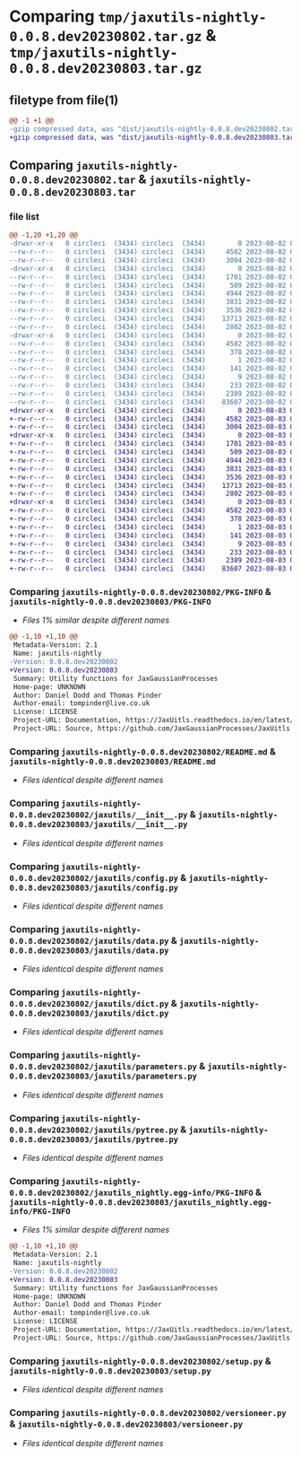 # Comparing `tmp/jaxutils-nightly-0.0.8.dev20230802.tar.gz` & `tmp/jaxutils-nightly-0.0.8.dev20230803.tar.gz`

## filetype from file(1)

```diff
@@ -1 +1 @@
-gzip compressed data, was "dist/jaxutils-nightly-0.0.8.dev20230802.tar", last modified: Wed Aug  2 00:06:35 2023, max compression
+gzip compressed data, was "dist/jaxutils-nightly-0.0.8.dev20230803.tar", last modified: Thu Aug  3 00:06:37 2023, max compression
```

## Comparing `jaxutils-nightly-0.0.8.dev20230802.tar` & `jaxutils-nightly-0.0.8.dev20230803.tar`

### file list

```diff
@@ -1,20 +1,20 @@
-drwxr-xr-x   0 circleci  (3434) circleci  (3434)        0 2023-08-02 00:06:35.479350 jaxutils-nightly-0.0.8.dev20230802/
--rw-r--r--   0 circleci  (3434) circleci  (3434)     4582 2023-08-02 00:06:35.479350 jaxutils-nightly-0.0.8.dev20230802/PKG-INFO
--rw-r--r--   0 circleci  (3434) circleci  (3434)     3004 2023-08-02 00:06:29.000000 jaxutils-nightly-0.0.8.dev20230802/README.md
-drwxr-xr-x   0 circleci  (3434) circleci  (3434)        0 2023-08-02 00:06:35.479350 jaxutils-nightly-0.0.8.dev20230802/jaxutils/
--rw-r--r--   0 circleci  (3434) circleci  (3434)     1701 2023-08-02 00:06:29.000000 jaxutils-nightly-0.0.8.dev20230802/jaxutils/__init__.py
--rw-r--r--   0 circleci  (3434) circleci  (3434)      509 2023-08-02 00:06:35.479350 jaxutils-nightly-0.0.8.dev20230802/jaxutils/_version.py
--rw-r--r--   0 circleci  (3434) circleci  (3434)     4944 2023-08-02 00:06:29.000000 jaxutils-nightly-0.0.8.dev20230802/jaxutils/config.py
--rw-r--r--   0 circleci  (3434) circleci  (3434)     3831 2023-08-02 00:06:29.000000 jaxutils-nightly-0.0.8.dev20230802/jaxutils/data.py
--rw-r--r--   0 circleci  (3434) circleci  (3434)     3536 2023-08-02 00:06:29.000000 jaxutils-nightly-0.0.8.dev20230802/jaxutils/dict.py
--rw-r--r--   0 circleci  (3434) circleci  (3434)    13713 2023-08-02 00:06:29.000000 jaxutils-nightly-0.0.8.dev20230802/jaxutils/parameters.py
--rw-r--r--   0 circleci  (3434) circleci  (3434)     2802 2023-08-02 00:06:29.000000 jaxutils-nightly-0.0.8.dev20230802/jaxutils/pytree.py
-drwxr-xr-x   0 circleci  (3434) circleci  (3434)        0 2023-08-02 00:06:35.479350 jaxutils-nightly-0.0.8.dev20230802/jaxutils_nightly.egg-info/
--rw-r--r--   0 circleci  (3434) circleci  (3434)     4582 2023-08-02 00:06:35.000000 jaxutils-nightly-0.0.8.dev20230802/jaxutils_nightly.egg-info/PKG-INFO
--rw-r--r--   0 circleci  (3434) circleci  (3434)      378 2023-08-02 00:06:35.000000 jaxutils-nightly-0.0.8.dev20230802/jaxutils_nightly.egg-info/SOURCES.txt
--rw-r--r--   0 circleci  (3434) circleci  (3434)        1 2023-08-02 00:06:35.000000 jaxutils-nightly-0.0.8.dev20230802/jaxutils_nightly.egg-info/dependency_links.txt
--rw-r--r--   0 circleci  (3434) circleci  (3434)      141 2023-08-02 00:06:35.000000 jaxutils-nightly-0.0.8.dev20230802/jaxutils_nightly.egg-info/requires.txt
--rw-r--r--   0 circleci  (3434) circleci  (3434)        9 2023-08-02 00:06:35.000000 jaxutils-nightly-0.0.8.dev20230802/jaxutils_nightly.egg-info/top_level.txt
--rw-r--r--   0 circleci  (3434) circleci  (3434)      233 2023-08-02 00:06:35.479350 jaxutils-nightly-0.0.8.dev20230802/setup.cfg
--rw-r--r--   0 circleci  (3434) circleci  (3434)     2389 2023-08-02 00:06:29.000000 jaxutils-nightly-0.0.8.dev20230802/setup.py
--rw-r--r--   0 circleci  (3434) circleci  (3434)    83607 2023-08-02 00:06:29.000000 jaxutils-nightly-0.0.8.dev20230802/versioneer.py
+drwxr-xr-x   0 circleci  (3434) circleci  (3434)        0 2023-08-03 00:06:37.684152 jaxutils-nightly-0.0.8.dev20230803/
+-rw-r--r--   0 circleci  (3434) circleci  (3434)     4582 2023-08-03 00:06:37.684152 jaxutils-nightly-0.0.8.dev20230803/PKG-INFO
+-rw-r--r--   0 circleci  (3434) circleci  (3434)     3004 2023-08-03 00:06:30.000000 jaxutils-nightly-0.0.8.dev20230803/README.md
+drwxr-xr-x   0 circleci  (3434) circleci  (3434)        0 2023-08-03 00:06:37.684152 jaxutils-nightly-0.0.8.dev20230803/jaxutils/
+-rw-r--r--   0 circleci  (3434) circleci  (3434)     1701 2023-08-03 00:06:30.000000 jaxutils-nightly-0.0.8.dev20230803/jaxutils/__init__.py
+-rw-r--r--   0 circleci  (3434) circleci  (3434)      509 2023-08-03 00:06:37.684152 jaxutils-nightly-0.0.8.dev20230803/jaxutils/_version.py
+-rw-r--r--   0 circleci  (3434) circleci  (3434)     4944 2023-08-03 00:06:30.000000 jaxutils-nightly-0.0.8.dev20230803/jaxutils/config.py
+-rw-r--r--   0 circleci  (3434) circleci  (3434)     3831 2023-08-03 00:06:30.000000 jaxutils-nightly-0.0.8.dev20230803/jaxutils/data.py
+-rw-r--r--   0 circleci  (3434) circleci  (3434)     3536 2023-08-03 00:06:30.000000 jaxutils-nightly-0.0.8.dev20230803/jaxutils/dict.py
+-rw-r--r--   0 circleci  (3434) circleci  (3434)    13713 2023-08-03 00:06:30.000000 jaxutils-nightly-0.0.8.dev20230803/jaxutils/parameters.py
+-rw-r--r--   0 circleci  (3434) circleci  (3434)     2802 2023-08-03 00:06:30.000000 jaxutils-nightly-0.0.8.dev20230803/jaxutils/pytree.py
+drwxr-xr-x   0 circleci  (3434) circleci  (3434)        0 2023-08-03 00:06:37.684152 jaxutils-nightly-0.0.8.dev20230803/jaxutils_nightly.egg-info/
+-rw-r--r--   0 circleci  (3434) circleci  (3434)     4582 2023-08-03 00:06:37.000000 jaxutils-nightly-0.0.8.dev20230803/jaxutils_nightly.egg-info/PKG-INFO
+-rw-r--r--   0 circleci  (3434) circleci  (3434)      378 2023-08-03 00:06:37.000000 jaxutils-nightly-0.0.8.dev20230803/jaxutils_nightly.egg-info/SOURCES.txt
+-rw-r--r--   0 circleci  (3434) circleci  (3434)        1 2023-08-03 00:06:37.000000 jaxutils-nightly-0.0.8.dev20230803/jaxutils_nightly.egg-info/dependency_links.txt
+-rw-r--r--   0 circleci  (3434) circleci  (3434)      141 2023-08-03 00:06:37.000000 jaxutils-nightly-0.0.8.dev20230803/jaxutils_nightly.egg-info/requires.txt
+-rw-r--r--   0 circleci  (3434) circleci  (3434)        9 2023-08-03 00:06:37.000000 jaxutils-nightly-0.0.8.dev20230803/jaxutils_nightly.egg-info/top_level.txt
+-rw-r--r--   0 circleci  (3434) circleci  (3434)      233 2023-08-03 00:06:37.684152 jaxutils-nightly-0.0.8.dev20230803/setup.cfg
+-rw-r--r--   0 circleci  (3434) circleci  (3434)     2389 2023-08-03 00:06:30.000000 jaxutils-nightly-0.0.8.dev20230803/setup.py
+-rw-r--r--   0 circleci  (3434) circleci  (3434)    83607 2023-08-03 00:06:30.000000 jaxutils-nightly-0.0.8.dev20230803/versioneer.py
```

### Comparing `jaxutils-nightly-0.0.8.dev20230802/PKG-INFO` & `jaxutils-nightly-0.0.8.dev20230803/PKG-INFO`

 * *Files 1% similar despite different names*

```diff
@@ -1,10 +1,10 @@
 Metadata-Version: 2.1
 Name: jaxutils-nightly
-Version: 0.0.8.dev20230802
+Version: 0.0.8.dev20230803
 Summary: Utility functions for JaxGaussianProcesses
 Home-page: UNKNOWN
 Author: Daniel Dodd and Thomas Pinder
 Author-email: tompinder@live.co.uk
 License: LICENSE
 Project-URL: Documentation, https://JaxUitls.readthedocs.io/en/latest/
 Project-URL: Source, https://github.com/JaxGaussianProcesses/JaxUitls
```

### Comparing `jaxutils-nightly-0.0.8.dev20230802/README.md` & `jaxutils-nightly-0.0.8.dev20230803/README.md`

 * *Files identical despite different names*

### Comparing `jaxutils-nightly-0.0.8.dev20230802/jaxutils/__init__.py` & `jaxutils-nightly-0.0.8.dev20230803/jaxutils/__init__.py`

 * *Files identical despite different names*

### Comparing `jaxutils-nightly-0.0.8.dev20230802/jaxutils/config.py` & `jaxutils-nightly-0.0.8.dev20230803/jaxutils/config.py`

 * *Files identical despite different names*

### Comparing `jaxutils-nightly-0.0.8.dev20230802/jaxutils/data.py` & `jaxutils-nightly-0.0.8.dev20230803/jaxutils/data.py`

 * *Files identical despite different names*

### Comparing `jaxutils-nightly-0.0.8.dev20230802/jaxutils/dict.py` & `jaxutils-nightly-0.0.8.dev20230803/jaxutils/dict.py`

 * *Files identical despite different names*

### Comparing `jaxutils-nightly-0.0.8.dev20230802/jaxutils/parameters.py` & `jaxutils-nightly-0.0.8.dev20230803/jaxutils/parameters.py`

 * *Files identical despite different names*

### Comparing `jaxutils-nightly-0.0.8.dev20230802/jaxutils/pytree.py` & `jaxutils-nightly-0.0.8.dev20230803/jaxutils/pytree.py`

 * *Files identical despite different names*

### Comparing `jaxutils-nightly-0.0.8.dev20230802/jaxutils_nightly.egg-info/PKG-INFO` & `jaxutils-nightly-0.0.8.dev20230803/jaxutils_nightly.egg-info/PKG-INFO`

 * *Files 1% similar despite different names*

```diff
@@ -1,10 +1,10 @@
 Metadata-Version: 2.1
 Name: jaxutils-nightly
-Version: 0.0.8.dev20230802
+Version: 0.0.8.dev20230803
 Summary: Utility functions for JaxGaussianProcesses
 Home-page: UNKNOWN
 Author: Daniel Dodd and Thomas Pinder
 Author-email: tompinder@live.co.uk
 License: LICENSE
 Project-URL: Documentation, https://JaxUitls.readthedocs.io/en/latest/
 Project-URL: Source, https://github.com/JaxGaussianProcesses/JaxUitls
```

### Comparing `jaxutils-nightly-0.0.8.dev20230802/setup.py` & `jaxutils-nightly-0.0.8.dev20230803/setup.py`

 * *Files identical despite different names*

### Comparing `jaxutils-nightly-0.0.8.dev20230802/versioneer.py` & `jaxutils-nightly-0.0.8.dev20230803/versioneer.py`

 * *Files identical despite different names*

